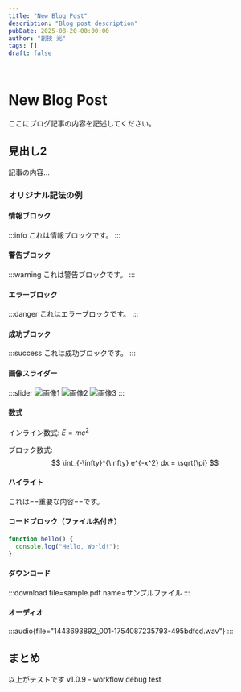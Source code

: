 ```yaml
---
title: "New Blog Post"
description: "Blog post description"
pubDate: 2025-08-20-00:00:00
author: "創技 光"
tags: []
draft: false

---
```


# New Blog Post

ここにブログ記事の内容を記述してください。

## 見出し2

記事の内容...

### オリジナル記法の例

#### 情報ブロック
:::info
これは情報ブロックです。
:::

#### 警告ブロック
:::warning
これは警告ブロックです。
:::

#### エラーブロック
:::danger
これはエラーブロックです。
:::

#### 成功ブロック
:::success
これは成功ブロックです。
:::

#### 画像スライダー
:::slider
![画像1](./image1.jpg)
![画像2](./image2.jpg)
![画像3](./image3.jpg)
:::

#### 数式
インライン数式: $E = mc^2$

ブロック数式:
$$
\int_{-\infty}^{\infty} e^{-x^2} dx = \sqrt{\pi}
$$

#### ハイライト
これは==重要な内容==です。

#### コードブロック（ファイル名付き）
```javascript:example.js
function hello() {
  console.log("Hello, World!");
}
```

#### ダウンロード
:::download
file=sample.pdf
name=サンプルファイル
:::

#### オーディオ


:::audio{file="1443693892_001-1754087235793-495bdfcd.wav"}
:::

## まとめ

以上がテストです v1.0.9 - workflow debug test
